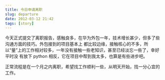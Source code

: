 ```yaml
---
title: 今日申请离职
slug: departure
date: 2012-03-12 21:42
tags: [story]
---
```


今天正式提交了离职报告，感触良多，在华为外包一年，技术增长甚少，但多了些沟通方面的技巧。外包接到的项目基本上
都比较边缘，接触核心的不多，所以“量”上的工作相对较多，一年没有接触一些老知识，甚至已经淡忘一些了，幸好平时没
有放下 python 相反，它在项目中帮到我太多，也算是有些进步吧。

正常流程是在一个月之内离职，希望找工作顺利一些，从明天开始，找一分心宜的工作。
